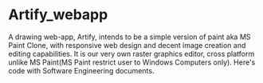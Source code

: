 # Artify_webapp
A drawing web-app, Artify, intends to be a simple version of paint aka MS Paint Clone, with responsive web design and decent image creation and editing capabilities. It is our very own raster graphics editor, cross platform unlike MS Paint(MS Paint restrict user to Windows Computers only). Here's code with Software Engineering documents.
